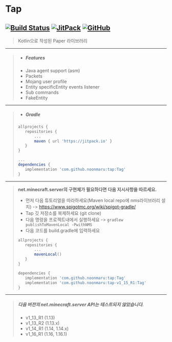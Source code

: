 # Tap

[![Build Status](https://travis-ci.org/noonmaru/tap.svg?branch=master)](https://travis-ci.org/noonmaru/tap)
[![JitPack](https://jitpack.io/v/noonmaru/tap.svg)](https://jitpack.io/#noonmaru/tap)
[![GitHub](https://img.shields.io/github/license/noonmaru/tap)](https://github.com/noonmaru/tap/blob/master/LICENSE)
---
> Kotlin으로 작성된 Paper 라이브러리
---
> * ##### Features
>  * Java agent support (asm)
>  * Packets
>  * Mojang user profile
>  * Entity specificEntity events listener
>  * Sub commands
>  * FakeEntity
---
> * ##### Gradle
>```groovy
>allprojects {
>    repositories {
>        ...
>        maven { url 'https://jitpack.io' }
>    }
>}
>
>...
>dependencies {
>    implementation 'com.github.noonmaru:tap:Tag'
>}
>```
---
>**net.minecraft.server의 구현체가 필요하다면 다음 지시사항을 따르세요.**
>* 먼저 다음 튜토리얼을 따라하세요(Maven local repo에 nms라이브러리 설치) -> https://www.spigotmc.org/wiki/spigot-gradle/
>* Tap 깃 저장소를 복제하세요 (git clone)
>* 다음 명령을 프로젝트내에서 실행하세요 -> `gradlew publishToMavenLocal -PwithNMS`
>* 다음 코드를 build.gradle에 입력하세요
>```groovy
>allprojects {
>    repositories {
>        ...
>        mavenLocal()
>    }
>}
>```
>```groovy
>dependencies {
>    implementation 'com.github.noonmaru:tap:Tag'
>    implementation 'com.github.noonmaru:tap-v1_15_R1:Tag'
>}
>```
---
> ##### 다음 버전의 net.minecraft.server API는 테스트되지 않았습니다.
> * v1_13_R1 (1.13)
> * v1_13_R2 (1.13.x)
> * v1_14_R1 (1.14, 1.14.x)
> * v1_16_R1 (1.16, 1.16.1)